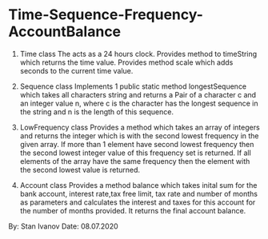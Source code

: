 # Time-Sequence-Frequency-AccountBalance

1. Time class
   The acts as a 24 hours clock.
   Provides method to timeString which returns
   the time value.
   Provides method scale which adds seconds to the current
   time value.
2. Sequence class
   Implements 1 public static method longestSequence which
   takes all characters string and returns a Pair of a character c and an integer value n, where c is the character has the longest sequence in the string and n is the length of this sequence.

3. LowFrequency class
   Provides a method which takes an array of integers
   and returns the integer which is with the second lowest
   frequency in the given array.
   If more than 1 element have second lowest frequency then
   the second lowest integer value of this frequency set is returned.
   If all elements of the array have the same frequency then the element with the second lowest value is returned.

4. Account class
   Provides a method balance which takes inital sum for
   the bank account, interest rate,tax free limit, tax rate and number of months as parameters and calculates the interest and taxes for this account for the number of months provided. It returns the final account balance.

By: Stan Ivanov Date: 08.07.2020
